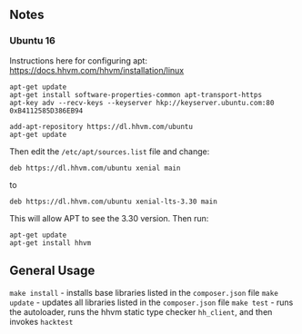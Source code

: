 ## Notes
### Ubuntu 16
Instructions here for configuring apt: https://docs.hhvm.com/hhvm/installation/linux
```
apt-get update
apt-get install software-properties-common apt-transport-https
apt-key adv --recv-keys --keyserver hkp://keyserver.ubuntu.com:80 0xB4112585D386EB94

add-apt-repository https://dl.hhvm.com/ubuntu
apt-get update
```
Then edit the `/etc/apt/sources.list` file and change:
```
deb https://dl.hhvm.com/ubuntu xenial main
```
to
```
deb https://dl.hhvm.com/ubuntu xenial-lts-3.30 main
```
This will allow APT to see the 3.30 version. Then run:
```
apt-get update
apt-get install hhvm
```

## General Usage
`make install` - installs base libraries listed in the `composer.json` file
`make update` - updates all libraries listed in the `composer.json` file
`make test` - runs the autoloader, runs the hhvm static type checker `hh_client`, and then invokes `hacktest`
